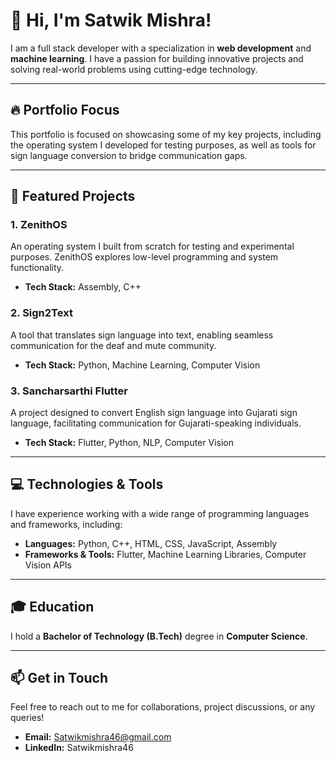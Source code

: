 # 👋 Hi, I'm Satwik Mishra!

I am a full stack developer with a specialization in **web development** and **machine learning**. I have a passion for building innovative projects and solving real-world problems using cutting-edge technology.

---

## 🔥 Portfolio Focus
This portfolio is focused on showcasing some of my key projects, including the operating system I developed for testing purposes, as well as tools for sign language conversion to bridge communication gaps.

---

## 🚀 Featured Projects

### 1. **ZenithOS**
An operating system I built from scratch for testing and experimental purposes. ZenithOS explores low-level programming and system functionality.

- **Tech Stack:** Assembly, C++

### 2. **Sign2Text**
A tool that translates sign language into text, enabling seamless communication for the deaf and mute community.

- **Tech Stack:** Python, Machine Learning, Computer Vision

### 3. **Sancharsarthi Flutter**
A project designed to convert English sign language into Gujarati sign language, facilitating communication for Gujarati-speaking individuals.

- **Tech Stack:** Flutter, Python, NLP, Computer Vision

---

## 💻 Technologies & Tools
I have experience working with a wide range of programming languages and frameworks, including:

- **Languages:** Python, C++, HTML, CSS, JavaScript, Assembly
- **Frameworks & Tools:** Flutter, Machine Learning Libraries, Computer Vision APIs

---

## 🎓 Education
I hold a **Bachelor of Technology (B.Tech)** degree in **Computer Science**.

---

## 📫 Get in Touch
Feel free to reach out to me for collaborations, project discussions, or any queries!

- **Email:**  Satwikmishra46@gmail.com
- **LinkedIn:** Satwikmishra46
